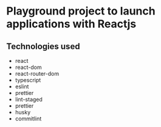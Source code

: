 # Playground project to launch applications with Reactjs

## Technologies used

- react
- react-dom
- react-router-dom
- typescript
- eslint
- prettier
- lint-staged
- prettier
- husky
- commitlint
